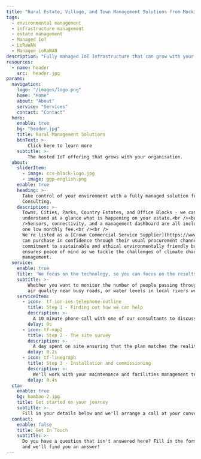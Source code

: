 ```yaml
---
title: "Rural Estate, Village, and Town Management Solutions from Mockingbird Consulting"
tags:
  - environmental management
  - infrastructure management
  - estate management
  - Managed IoT
  - LoRaWAN
  - Managed LoRaWAN
description: "Fully managed IoT Infrastructure that can grow with your organisation"
resources:
  - name: header
    src:  header.jpg
params:
  navigation:
    logo: "/images/logo.png"
    home: "Home"
    about: "About"
    service: "Services"
    contact: "Contact"
  hero:
    enable: true
    bg: "header.jpg"
    title: Rural Management Solutions
    btnText: >-
        Click here to learn more
    subtitle: >-
        The hosted IoT offering that grows with your organisation.
  about:
    sliderItem: 
      - image: ccs-black-logo.jpg
      - image: ggp-english.png
    enable: true
    heading: >-
      Take control of your environment with a fully managed solution from Mockingbird
      Consulting.
    description: >-
      Towns, Cities, Parks, Country Estates, and Office Blocks - we can help you  
      understand at a glance what is happening on your estate.<br /><br
      />Sensors, connectivity, and a management dashboard are all included for
      one low monthly fee.<br /><br />
      We're listed as a [Crown Commercial Service Supplier](https://www.digitalmarketplace.service.gov.uk/g-cloud/services/757364942168265) so public sector organisations
      can purchase in confidence through their usual procurement channels, and our
      commitment to sustainable and ethical environmentally friendly business practices
      ensures peace of mind as we tackle the challenges of climate change and environmental
      management.
  service:
    enable: true
    title: 'We focus on the technology, so you can focus on the results'
    subtitle: >-
        Whether you want to monitor the number of people passing through a particular area,
        air quality near busy roads, or water levels in local rivers we've got a solution and we can help you in three easy steps.
    serviceItem:
      - icon:  tf-ion-ios-telephone-outline
        title: Step 1 - Finding out how we can help
        description: >-
          A 10 minute phone-call with one of our consultants to discuss the areas you want to know more about and how we can help you, followed by a 30 minute follow up to let you know our proposal
        delay: 0s
      - icon: tf-map2
        title: Step 2 - The site survey
        description: >-
          A day spent on site ensuring that the plan matches the reality, including a meeting at the end of the day to let you know what we've found and what the next steps will be.
        delay: 0.2s
      - icon: tf-linegraph
        title: Step 3 - Installation and commissioning
        description: >-
          We'll work with your maintenance and facilities management teams to install and configure the sensors, gateways, and connectivity required for the project, and run a series of workshops for your staff on accessing and analysing the data they are now able to see. We'll also provide you with all the information you need to get support if you require it, and we'll atrrange for a series of follow-up calls and meetings to ensure you're getting value from the platform.
        delay: 0.4s
  cta:
    enable: true
    bg: bamboo-2.jpg
    title: Get started on your journey
    subtitle: >-
      Fill in your details below and we'll arrange a call at your convenience to get you started.
  contact:
    enable: false
    title: Get In Touch
    subtitle: >-
      Do you have a question that isn't answered here? Fill in the form below
      and we'll find you an answer!
---
```

